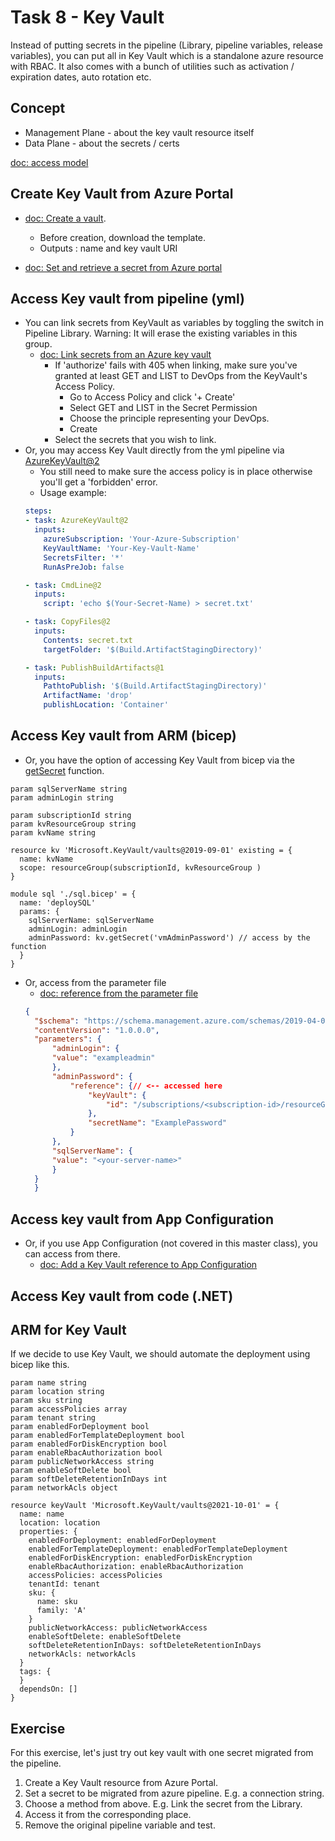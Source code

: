 # Task 8 - Key Vault

Instead of putting secrets in the pipeline (Library, pipeline variables, release variables), you can put all in Key Vault which is a standalone azure resource with RBAC. 
It also comes with a bunch of utilities such as activation / expiration dates, auto rotation etc.


## Concept
- Management Plane - about the key vault resource itself
- Data Plane - about the secrets / certs 

[doc: access model](https://learn.microsoft.com/en-us/azure/key-vault/general/security-features#access-model-overview)

## Create Key Vault from Azure Portal

- [doc: Create a vault](https://learn.microsoft.com/en-us/azure/key-vault/general/quick-create-portal#create-a-vault).
  - Before creation, download the template.
  - Outputs : name and key vault URI

- [doc: Set and retrieve a secret from Azure portal](https://learn.microsoft.com/en-us/azure/key-vault/secrets/quick-create-portal)


## Access Key vault from pipeline (yml)
- You can link secrets from KeyVault as variables by toggling the switch in Pipeline Library. Warning: It will erase the existing variables in this group.
  - [doc: Link secrets from an Azure key vault](https://learn.microsoft.com/en-us/azure/devops/pipelines/library/variable-groups?view=azure-devops&tabs=yaml#link-secrets-from-an-azure-key-vault)
    - If 'authorize' fails with 405 when linking, make sure you've granted at least GET and LIST to DevOps from the KeyVault's Access Policy.
      - Go to Access Policy and click '+ Create'
      - Select GET and LIST in the Secret Permission
      - Choose the principle representing your DevOps. 
      - Create
    - Select the secrets that you wish to link.
- Or, you may access Key Vault directly from the yml pipeline via [AzureKeyVault@2](https://learn.microsoft.com/en-us/azure/devops/pipelines/tasks/reference/azure-key-vault-v2?view=azure-pipelines)
  - You still need to make sure the access policy is in place otherwise you'll get a 'forbidden' error.
  - Usage example:
  ```yml
  steps:
  - task: AzureKeyVault@2
    inputs:
      azureSubscription: 'Your-Azure-Subscription'
      KeyVaultName: 'Your-Key-Vault-Name'
      SecretsFilter: '*'
      RunAsPreJob: false

  - task: CmdLine@2
    inputs:
      script: 'echo $(Your-Secret-Name) > secret.txt'

  - task: CopyFiles@2
    inputs:
      Contents: secret.txt
      targetFolder: '$(Build.ArtifactStagingDirectory)'

  - task: PublishBuildArtifacts@1
    inputs:
      PathtoPublish: '$(Build.ArtifactStagingDirectory)'
      ArtifactName: 'drop'
      publishLocation: 'Container'
  ```

## Access Key vault from ARM (bicep)

- Or, you have the option of accessing Key Vault from bicep via the [getSecret](https://learn.microsoft.com/en-us/azure/azure-resource-manager/bicep/key-vault-parameter?tabs=azure-cli#use-getsecret-function) function.
```bicep
param sqlServerName string
param adminLogin string

param subscriptionId string
param kvResourceGroup string
param kvName string

resource kv 'Microsoft.KeyVault/vaults@2019-09-01' existing = {
  name: kvName
  scope: resourceGroup(subscriptionId, kvResourceGroup )
}

module sql './sql.bicep' = {
  name: 'deploySQL'
  params: {
    sqlServerName: sqlServerName
    adminLogin: adminLogin
    adminPassword: kv.getSecret('vmAdminPassword') // access by the function
  }
}
```
- Or, access from the parameter file
  - [doc: reference from the parameter file](https://learn.microsoft.com/en-us/azure/azure-resource-manager/bicep/key-vault-parameter?tabs=azure-cli#reference-secrets-in-parameter-file)
  ```json
  {
    "$schema": "https://schema.management.azure.com/schemas/2019-04-01/deploymentParameters.json#",
    "contentVersion": "1.0.0.0",
    "parameters": {
        "adminLogin": {
        "value": "exampleadmin"
        },
        "adminPassword": {
            "reference": {// <-- accessed here
                "keyVault": {
                    "id": "/subscriptions/<subscription-id>/resourceGroups/<rg-name>/providers/Microsoft.KeyVault/vaults/<vault-name>"
                },
                "secretName": "ExamplePassword"
            }
        },
        "sqlServerName": {
        "value": "<your-server-name>"
        }
    }
    }
  ```

## Access key vault from App Configuration

- Or, if you use App Configuration (not covered in this master class), you can access from there.
  - [doc: Add a Key Vault reference to App Configuration](https://learn.microsoft.com/en-us/azure/azure-app-configuration/use-key-vault-references-dotnet-core?tabs=core5x#add-a-key-vault-reference-to-app-configuration)

## Access Key vault from code (.NET)



## ARM for Key Vault

If we decide to use Key Vault, we should automate the deployment using bicep like this.

```bicep
param name string
param location string
param sku string
param accessPolicies array
param tenant string
param enabledForDeployment bool
param enabledForTemplateDeployment bool
param enabledForDiskEncryption bool
param enableRbacAuthorization bool
param publicNetworkAccess string
param enableSoftDelete bool
param softDeleteRetentionInDays int
param networkAcls object

resource keyVault 'Microsoft.KeyVault/vaults@2021-10-01' = {
  name: name
  location: location
  properties: {
    enabledForDeployment: enabledForDeployment
    enabledForTemplateDeployment: enabledForTemplateDeployment
    enabledForDiskEncryption: enabledForDiskEncryption
    enableRbacAuthorization: enableRbacAuthorization
    accessPolicies: accessPolicies
    tenantId: tenant
    sku: {
      name: sku
      family: 'A'
    }
    publicNetworkAccess: publicNetworkAccess
    enableSoftDelete: enableSoftDelete
    softDeleteRetentionInDays: softDeleteRetentionInDays
    networkAcls: networkAcls
  }
  tags: {
  }
  dependsOn: []
}
```

## Exercise

For this exercise, let's just try out key vault with one secret migrated from the pipeline.

1. Create a Key Vault resource from Azure Portal.
2. Set a secret to be migrated from azure pipeline. E.g. a connection string.
3. Choose a method from above. E.g. Link the secret from the Library.
4. Access it from the corresponding place.
5. Remove the original pipeline variable and test.

